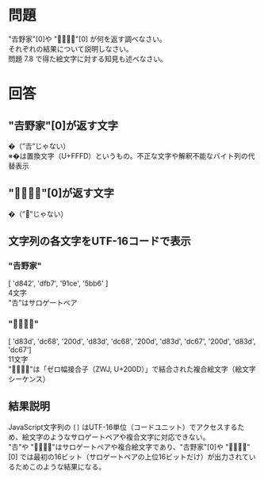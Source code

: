 # 問題

"𠮷野家"[0]や "👨‍👨‍👧‍👧"[0] が何を返す調べなさい。  
それぞれの結果について説明しなさい。  
問題 7.8 で得た絵文字に対する知見も述べなさい。

# 回答

## "𠮷野家"[0]が返す文字

�（”𠮷”じゃない）  
※�は置換文字（U+FFFD）というもの。不正な文字や解釈不能なバイト列の代替表示

## "👨‍👨‍👧‍👧"[0]が返す文字

�（”👨”じゃない）

## 文字列の各文字をUTF-16コードで表示

### "𠮷野家"

[ 'd842', 'dfb7', '91ce', '5bb6' ]  
4文字  
"𠮷"はサロゲートペア

### "👨‍👨‍👧‍👧"

[ 'd83d', 'dc68', '200d', 'd83d', 'dc68', '200d', 'd83d', 'dc67', '200d', 'd83d', 'dc67']  
11文字  
"👨‍👨‍👧‍👧"は「ゼロ幅接合子（ZWJ, U+200D）」で結合された複合絵文字（絵文字シーケンス）

## 結果説明

JavaScript文字列の `[]` はUTF-16単位（コードユニット）でアクセスするため、絵文字のようなサロゲートペアや複合文字に対応できない。  
"𠮷"や "👨‍👨‍👧‍👧"はサロゲートペアや複合絵文字であり、"𠮷野家"[0]や "👨‍👨‍👧‍👧"[0] では最初の16ビット（サロゲートペアの上位16ビットだけ）が出力されているためこのような結果になる。

